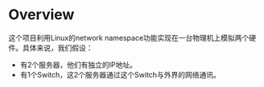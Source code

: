 # Overview

这个项目利用Linux的network namespace功能实现在一台物理机上模拟两个硬件。具体来说，我们假设：
- 有2个服务器，他们有独立的IP地址。
- 有1个Switch，这2个服务器通过这个Switch与外界的网络通讯。
